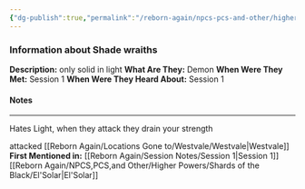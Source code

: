 ```yaml
---
{"dg-publish":true,"permalink":"/reborn-again/npcs-pcs-and-other/higher-powers/demons/shade-wraiths/"}
---
```


### Information about Shade wraiths
**Description:** only solid in light 
**What Are They:** Demon
**When Were They Met:** Session 1
**When Were They Heard About:** Session 1

#### Notes
---
Hates Light, when they attack they drain your strength

attacked [[Reborn Again/Locations Gone to/Westvale/Westvale\|Westvale]] 
**First Mentioned in:** [[Reborn Again/Session Notes/Session 1\|Session 1]]
[[Reborn Again/NPCS,PCS,and Other/Higher Powers/Shards of the Black/El'Solar\|El'Solar]]